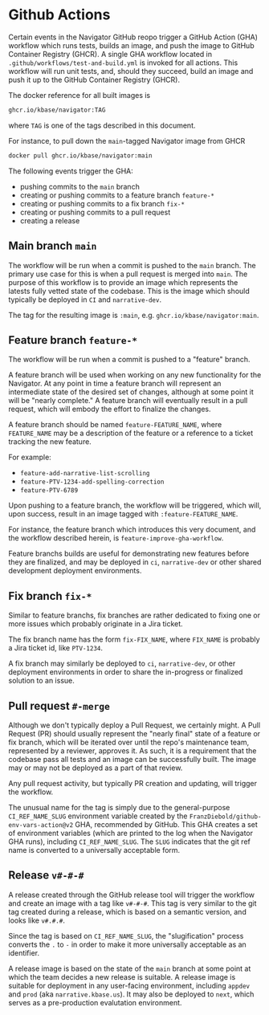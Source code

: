 # Github Actions

Certain events in the Navigator GitHub reopo trigger a GitHub Action (GHA) workflow which runs tests, builds an image, and push the image to GitHub Container Registry (GHCR). A single GHA workflow located in `.github/workflows/test-and-build.yml` is invoked for all actions. This workflow will run unit tests, and, should they succeed, build an image and push it up to the GitHub Container Registry (GHCR).

The docker reference for all built images is

```bash
ghcr.io/kbase/navigator:TAG
```

where `TAG` is one of the tags described in this document.

For instance, to pull down the `main`-tagged Navigator image from GHCR

```bash
docker pull ghcr.io/kbase/navigator:main
```

The following events trigger the GHA:

- pushing commits to the `main` branch
- creating or pushing commits to a feature branch `feature-*`
- creating or pushing commits to a fix branch `fix-*`
- creating or pushing commits to a pull request
- creating a release

## Main branch `main`

The workflow will be run when a commit is pushed to the `main` branch. The primary use case for this is when a pull request is merged into `main`. The purpose of this workflow is to provide an image which represents the latests fully vetted state of the codebase. This is the image which should typically be deployed in `CI` and `narrative-dev`.

The tag for the resulting image is `:main`, e.g. `ghcr.io/kbase/navigator:main`.

## Feature branch `feature-*`

The workflow will be run when a commit is pushed to a "feature" branch.

A feature branch will be used when working on any new functionality for the Navigator. At any point in time a feature branch will represent an intermediate state of the desired set of changes, although at some point it will be "nearly complete." A feature branch will eventually result in a pull request, which will embody the effort to finalize the changes.

A feature branch should be named `feature-FEATURE_NAME`, where `FEATURE_NAME` may be a description of the feature or a reference to a ticket tracking the new feature.

For example:

- `feature-add-narrative-list-scrolling`
- `feature-PTV-1234-add-spelling-correction`
- `feature-PTV-6789`

Upon pushing to a feature branch, the workflow will be triggered, which will, upon success, result in an image tagged with `:feature-FEATURE_NAME`.

For instance, the feature branch which introduces this very document, and the workflow described herein, is `feature-improve-gha-workflow`.

Feature branchs builds are useful for demonstrating new features before they are finalized, and may be deployed in `ci`, `narrative-dev` or other shared development deployment environments.

## Fix branch `fix-*`

Similar to feature branchs, fix branches are rather dedicated to fixing one or more issues which probably originate in a Jira ticket.

The fix branch name has the form `fix-FIX_NAME`, where `FIX_NAME` is probably a Jira ticket id, like `PTV-1234`.

A fix branch may similarly be deployed to `ci`, `narrative-dev`, or other deployment environments in order to share the in-progress or finalized solution to an issue.

## Pull request `#-merge`

Although we don't typically deploy a Pull Request, we certainly might. A Pull Request (PR) should usually represent the "nearly final" state of a feature or fix branch, which will be iterated over until the repo's maintenance team, represented by a reviewer, approves it. As such, it is a requirement that the codebase pass all tests and an image can be successfully built. The image may or may not be deployed as a part of that review.

Any pull request activity, but typically PR creation and updating, will trigger the workflow.

The unusual name for the tag is simply due to the general-purpose `CI_REF_NAME_SLUG` environment variable created by the `FranzDiebold/github-env-vars-action@v2` GHA, recommended by GitHub. This GHA creates a set of environment variables (which are printed to the log when the Navigator GHA runs), including `CI_REF_NAME_SLUG`. The `SLUG` indicates that the git ref name is converted to a universally acceptable form.

## Release `v#-#-#`

A release created through the GitHub release tool will trigger the workflow and create an image with a tag like `v#-#-#`. This tag is very similar to the git tag created during a release, which is based on a semantic version, and looks like `v#.#.#`.

Since the tag is based on `CI_REF_NAME_SLUG`, the "slugification" process converts the `.` to `-` in order to make it more universally acceptable as an identifier.

A release image is based on the state of the `main` branch at some point at which the team decides a new release is suitable. A release image is suitable for deployment in any user-facing environment, including `appdev` and `prod` (aka `narrative.kbase.us`). It may also be deployed to `next`, which serves as a pre-production evalutation environment.
